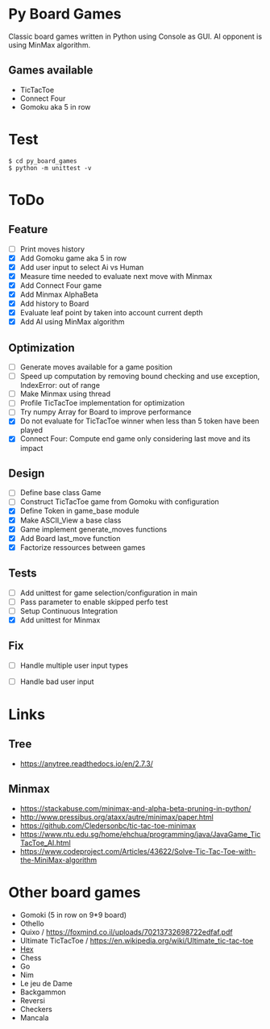 # Py Board Games

Classic board games written in Python using Console as GUI.
AI opponent is using MinMax algorithm.

## Games available

- TicTacToe
- Connect Four
- Gomoku aka 5 in row

# Test

    $ cd py_board_games
    $ python -m unittest -v
    
# ToDo
## Feature
- [ ] Print moves history
- [x] Add Gomoku game aka 5 in row
- [x] Add user input to select Ai vs Human
- [x] Measure time needed to evaluate next move with Minmax
- [x] Add Connect Four game
- [x] Add Minmax AlphaBeta
- [x] Add history to Board
- [x] Evaluate leaf point by taken into account current depth
- [x] Add AI using MinMax algorithm

## Optimization

- [ ] Generate moves available for a game position
- [ ] Speed up computation by removing bound checking and use exception, IndexError: out of range
- [ ] Make Minmax using thread
- [ ] Profile TicTacToe implementation for optimization
- [ ] Try numpy Array for Board to improve performance
- [x] Do not evaluate for TicTacToe winner when less than 5 token have been played
- [x] Connect Four: Compute end game only considering last move and its impact

## Design
- [ ] Define base class Game
- [ ] Construct TicTacToe game from Gomoku with configuration
- [x] Define Token in game_base module
- [x] Make ASCII_View a base class
- [x] Game implement generate_moves functions
- [x] Add Board last_move function
- [x] Factorize ressources between games

## Tests
- [ ] Add unittest for game selection/configuration in main
- [ ] Pass parameter to enable skipped perfo test
- [ ] Setup Continuous Integration
- [x] Add unittest for Minmax

## Fix
- [ ] Handle multiple user input types
- [ ] Handle bad user input



# Links

## Tree

* https://anytree.readthedocs.io/en/2.7.3/

## Minmax

* https://stackabuse.com/minimax-and-alpha-beta-pruning-in-python/
* http://www.pressibus.org/ataxx/autre/minimax/paper.html
* https://github.com/Cledersonbc/tic-tac-toe-minimax
* https://www.ntu.edu.sg/home/ehchua/programming/java/JavaGame_TicTacToe_AI.html
* https://www.codeproject.com/Articles/43622/Solve-Tic-Tac-Toe-with-the-MiniMax-algorithm

# Other board games

* Gomoki (5 in row on 9*9 board)
* Othello
* Quixo / https://foxmind.co.il/uploads/70213732698722edfaf.pdf
* Ultimate TicTacToe / https://en.wikipedia.org/wiki/Ultimate_tic-tac-toe
* [Hex](https://fr.wikipedia.org/wiki/Hex)
* Chess
* Go
* Nim
* Le jeu de Dame
* Backgammon
* Reversi
* Checkers
* Mancala
